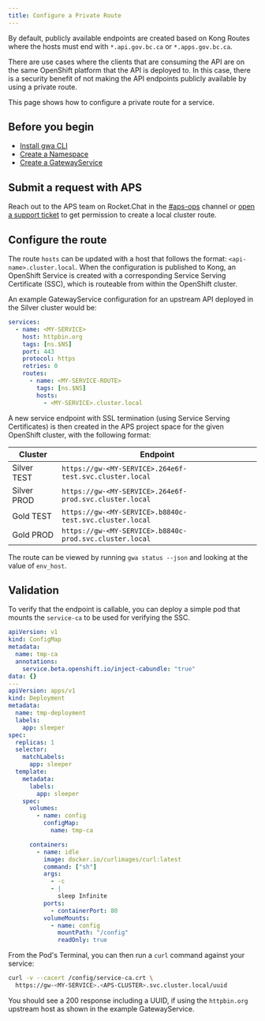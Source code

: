 ```yaml
---
title: Configure a Private Route
---
```


<!-- overview -->

By default, publicly available endpoints are created based on Kong Routes where
the hosts must end with `*.api.gov.bc.ca` or `*.apps.gov.bc.ca`.

There are use cases where the clients that are consuming the API are on the same
OpenShift platform that the API is deployed to. In this case, there is a security
benefit of not making the API endpoints publicly available by using a private route.

This page shows how to configure a private route for a service.

## Before you begin

- [Install gwa CLI](/how-to/gwa-install.md)
- [Create a Namespace](/reference/gwa-commands.md#namespacecreate)
- [Create a GatewayService](/how-to/create-gateway-service.md)

## Submit a request with APS

Reach out to the APS team on Rocket.Chat in the
[#aps-ops](https://chat.developer.gov.bc.ca/channel/aps-ops) channel or [open a
support
ticket](https://dpdd.atlassian.net/servicedesk/customer/portal/1/group/2) to get
permission to create a local cluster route.

## Configure the route

The route `hosts` can be updated with a host that follows the
format: `<api-name>.cluster.local`. When the configuration is published to Kong,
an OpenShift Service is created with a corresponding Service Serving Certificate
(SSC), which is routeable from within the OpenShift cluster.

An example GatewayService configuration for an upstream API deployed in the Silver cluster would be:

```yaml
services:
  - name: <MY-SERVICE>
    host: httpbin.org
    tags: [ns.$NS]
    port: 443
    protocol: https
    retries: 0
    routes:
      - name: <MY-SERVICE-ROUTE>
        tags: [ns.$NS]
        hosts:
          - <MY-SERVICE>.cluster.local
```

A new service endpoint with SSL termination (using Service Serving Certificates)
is then created in the APS project space for the given OpenShift cluster, with
the following format:

| Cluster     | Endpoint                                               |
| ----------- | ------------------------------------------------------ |
| Silver TEST | `https://gw-<MY-SERVICE>.264e6f-test.svc.cluster.local` |
| Silver PROD | `https://gw-<MY-SERVICE>.264e6f-prod.svc.cluster.local` |
| Gold TEST   | `https://gw-<MY-SERVICE>.b8840c-test.svc.cluster.local` |
| Gold PROD   | `https://gw-<MY-SERVICE>.b8840c-prod.svc.cluster.local` |

The route can be viewed by running `gwa status --json` and looking at the value of `env_host`.

## Validation

To verify that the endpoint is callable, you can deploy a simple pod that mounts
the `service-ca` to be used for verifying the SSC.

```yaml
apiVersion: v1
kind: ConfigMap
metadata:
  name: tmp-ca
  annotations:
    service.beta.openshift.io/inject-cabundle: "true"
data: {}
---
apiVersion: apps/v1
kind: Deployment
metadata:
  name: tmp-deployment
  labels:
    app: sleeper
spec:
  replicas: 1
  selector:
    matchLabels:
      app: sleeper
  template:
    metadata:
      labels:
        app: sleeper
    spec:
      volumes:
        - name: config
          configMap:
            name: tmp-ca

      containers:
        - name: idle
          image: docker.io/curlimages/curl:latest
          command: ["sh"]
          args:
            - -c
            - |
              sleep Infinite
          ports:
            - containerPort: 80
          volumeMounts:
            - name: config
              mountPath: "/config"
              readOnly: true
```

From the Pod's Terminal, you can then run a `curl` command against your service:

```bash
curl -v --cacert /config/service-ca.crt \
  https://gw-<MY-SERVICE>.<APS-CLUSTER>.svc.cluster.local/uuid
```

You should see a 200 response including a UUID, if using the `httpbin.org`
upstream host as shown in the example GatewayService.
